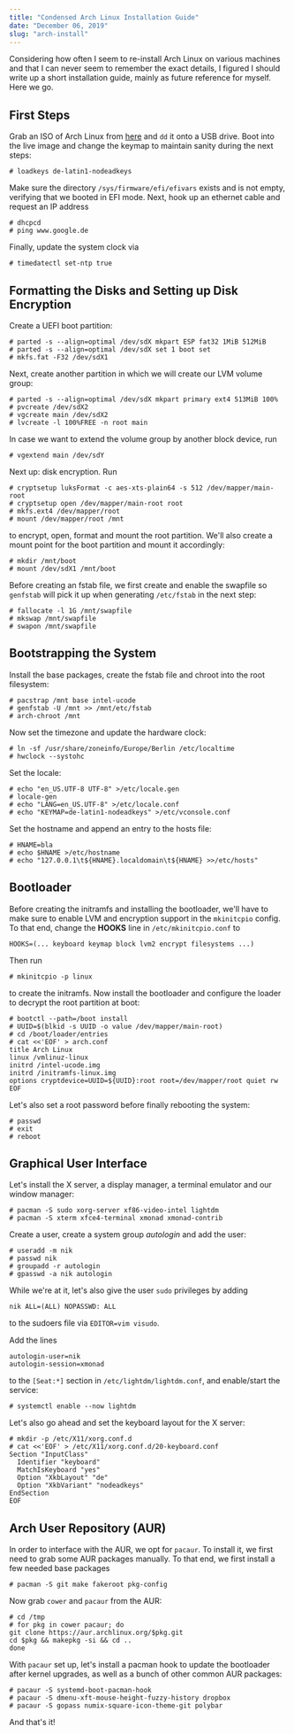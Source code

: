 ```yaml
---
title: "Condensed Arch Linux Installation Guide"
date: "December 06, 2019"
slug: "arch-install"
---
```


Considering how often I seem to re-install Arch Linux on various machines and
that I can never seem to remember the exact details, I figured I should write
up a short installation guide, mainly as future reference for myself.
Here we go.

## First Steps

Grab an ISO of Arch Linux from [here](https://www.archlinux.org/download/) and
`dd` it onto a USB drive.
Boot into the live image and change the keymap to maintain sanity during the
next steps:

```shell
# loadkeys de-latin1-nodeadkeys
```

Make sure the directory `/sys/firmware/efi/efivars` exists and is not empty,
verifying that we booted in EFI mode.
Next, hook up an ethernet cable and request an IP address

```shell
# dhcpcd
# ping www.google.de

```

Finally, update the system clock via

```shell
# timedatectl set-ntp true
```

## Formatting the Disks and Setting up Disk Encryption

Create a UEFI boot partition:

```shell
# parted -s --align=optimal /dev/sdX mkpart ESP fat32 1MiB 512MiB
# parted -s --align=optimal /dev/sdX set 1 boot set
# mkfs.fat -F32 /dev/sdX1
```

Next, create another partition in which we will create our LVM volume group:

```shell
# parted -s --align=optimal /dev/sdX mkpart primary ext4 513MiB 100%
# pvcreate /dev/sdX2
# vgcreate main /dev/sdX2
# lvcreate -l 100%FREE -n root main
```

In case we want to extend the volume group by another block device, run

```shell
# vgextend main /dev/sdY
```

Next up: disk encryption.
Run

```shell
# cryptsetup luksFormat -c aes-xts-plain64 -s 512 /dev/mapper/main-root
# cryptsetup open /dev/mapper/main-root root
# mkfs.ext4 /dev/mapper/root
# mount /dev/mapper/root /mnt
```

to encrypt, open, format and mount the root partition.
We'll also create a mount point for the boot partition and mount it
accordingly:

```shell
# mkdir /mnt/boot
# mount /dev/sdX1 /mnt/boot
```

Before creating an fstab file, we first create and enable the swapfile so
`genfstab` will pick it up when generating `/etc/fstab` in the next step:

```shell
# fallocate -l 1G /mnt/swapfile
# mkswap /mnt/swapfile
# swapon /mnt/swapfile
```

## Bootstrapping the System

Install the base packages, create the fstab file and chroot into the root
filesystem:

```shell
# pacstrap /mnt base intel-ucode
# genfstab -U /mnt >> /mnt/etc/fstab
# arch-chroot /mnt
```

Now set the timezone and update the hardware clock:

```shell
# ln -sf /usr/share/zoneinfo/Europe/Berlin /etc/localtime
# hwclock --systohc
```

Set the locale:

```shell
# echo "en_US.UTF-8 UTF-8" >/etc/locale.gen
# locale-gen
# echo "LANG=en_US.UTF-8" >/etc/locale.conf
# echo "KEYMAP=de-latin1-nodeadkeys" >/etc/vconsole.conf
```

Set the hostname and append an entry to the hosts file:

```shell
# HNAME=bla
# echo $HNAME >/etc/hostname
# echo "127.0.0.1\t${HNAME}.localdomain\t${HNAME} >>/etc/hosts"
```

## Bootloader

Before creating the initramfs and installing the bootloader, we'll have to make
sure to enable LVM and encryption support in the `mkinitcpio` config.
To that end, change the **HOOKS** line in `/etc/mkinitcpio.conf` to

```
HOOKS=(... keyboard keymap block lvm2 encrypt filesystems ...)
```

Then run

```shell
# mkinitcpio -p linux
```

to create the initramfs.
Now install the bootloader and configure the loader to decrypt the root
partition at boot:

```shell
# bootctl --path=/boot install
# UUID=$(blkid -s UUID -o value /dev/mapper/main-root)
# cd /boot/loader/entries
# cat <<'EOF' > arch.conf
title Arch Linux
linux /vmlinuz-linux
initrd /intel-ucode.img
initrd /initramfs-linux.img
options cryptdevice=UUID=${UUID}:root root=/dev/mapper/root quiet rw
EOF
```

Let's also set a root password before finally rebooting the system:

```shell
# passwd
# exit
# reboot
```

## Graphical User Interface

Let's install the X server, a display manager, a terminal emulator and our
window manager:

```shell
# pacman -S sudo xorg-server xf86-video-intel lightdm
# pacman -S xterm xfce4-terminal xmonad xmonad-contrib
```

Create a user, create a system group *autologin* and add the user:

```shell
# useradd -m nik
# passwd nik
# groupadd -r autologin
# gpasswd -a nik autologin
```

While we're at it, let's also give the user `sudo` privileges by adding

```
nik ALL=(ALL) NOPASSWD: ALL
```

to the sudoers file via `EDITOR=vim visudo`.

Add the lines

```
autologin-user=nik
autologin-session=xmonad
```

to the `[Seat:*]` section in `/etc/lightdm/lightdm.conf`, and enable/start the
service:

```shell
# systemctl enable --now lightdm
```

Let's also go ahead and set the keyboard layout for the X server:

```shell
# mkdir -p /etc/X11/xorg.conf.d
# cat <<'EOF' > /etc/X11/xorg.conf.d/20-keyboard.conf
Section "InputClass"
  Identifier "keyboard"
  MatchIsKeyboard "yes"
  Option "XkbLayout" "de"
  Option "XkbVariant" "nodeadkeys"
EndSection
EOF
```

## Arch User Repository (AUR)

In order to interface with the AUR, we opt for `pacaur`.
To install it, we first need to grab some AUR packages manually.
To that end, we first install a few needed base packages

```shell
# pacman -S git make fakeroot pkg-config
```

Now grab `cower` and `pacaur` from the AUR:

```shell
# cd /tmp
# for pkg in cower pacaur; do
git clone https://aur.archlinux.org/$pkg.git
cd $pkg && makepkg -si && cd ..
done
```

With `pacaur` set up, let's install a pacman hook to update the bootloader
after kernel upgrades, as well as a bunch of other common AUR packages:

```shell
# pacaur -S systemd-boot-pacman-hook
# pacaur -S dmenu-xft-mouse-height-fuzzy-history dropbox
# pacaur -S gopass numix-square-icon-theme-git polybar
```

And that's it!
